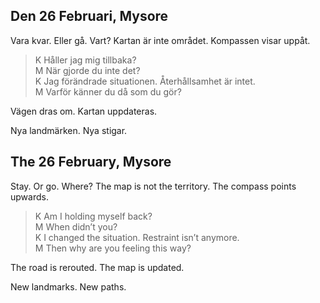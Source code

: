 

Den 26 Februari, Mysore
------------------------------

Vara kvar. Eller gå. Vart? Kartan är inte området. Kompassen visar uppåt.

><abbr>K</abbr> Håller jag mig tillbaka?  
><abbr>M</abbr> När gjorde du inte det?  
><abbr>K</abbr> Jag förändrade situationen. Återhållsamhet är intet.  
><abbr>M</abbr> Varför känner du då som du gör?

Vägen dras om. Kartan uppdateras.

Nya landmärken. Nya stigar.

The 26 February, Mysore
------------------------------

Stay. Or go. Where? The map is not the territory. The compass points upwards.

><abbr>K</abbr> Am I holding myself back?  
><abbr>M</abbr> When didn’t you?  
><abbr>K</abbr> I changed the situation. Restraint isn’t anymore.  
><abbr>M</abbr> Then why are you feeling this way?

The road is rerouted. The map is updated.

New landmarks. New paths.
